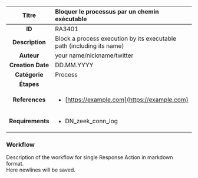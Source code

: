 | Titre                       | Bloquer le processus par un chemin exécutable         |
|:---------------------------:|:--------------------|
| **ID**                      | RA3401            |
| **Description**             | Block a process execution by its executable path (including its name)   |
| **Auteur**                  | your name/nickname/twitter        |
| **Creation Date**           | DD.MM.YYYY |
| **Catégorie**                | Process      |
| **Étapes**                   || 
| **References** |<ul><li>[https://example.com](https://example.com)</li></ul>|
| **Requirements** |<ul><li>DN_zeek_conn_log</li></ul>|

### Workflow

Description of the workflow for single Response Action in markdown format.  
Here newlines will be saved.
